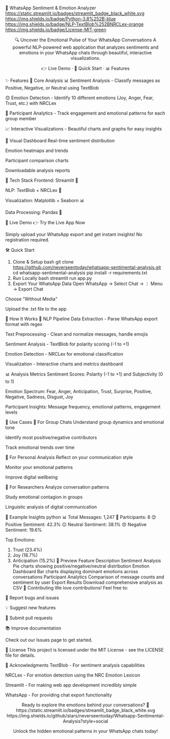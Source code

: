 💬 WhatsApp Sentiment & Emotion Analyzer
https://static.streamlit.io/badges/streamlit_badge_black_white.svg
https://img.shields.io/badge/Python-3.8%252B-blue
https://img.shields.io/badge/NLP-TextBlob%252BNRCLex-orange
https://img.shields.io/badge/License-MIT-green

<div align="center">
🔍 Uncover the Emotional Pulse of Your WhatsApp Conversations
A powerful NLP-powered web application that analyzes sentiments and emotions in your WhatsApp chats through beautiful, interactive visualizations.

👉 Live Demo · 🚀 Quick Start · 📊 Features

</div>
✨ Features
🎯 Core Analysis
📊 Sentiment Analysis - Classify messages as Positive, Negative, or Neutral using TextBlob

😊 Emotion Detection - Identify 10 different emotions (Joy, Anger, Fear, Trust, etc.) with NRCLex

👥 Participant Analytics - Track engagement and emotional patterns for each group member

📈 Interactive Visualizations - Beautiful charts and graphs for easy insights

🎨 Visual Dashboard
Real-time sentiment distribution

Emotion heatmaps and trends

Participant comparison charts

Downloadable analysis reports

🚀 Tech Stack
Frontend: Streamlit 🎈

NLP: TextBlob + NRCLex 🧠

Visualization: Matplotlib + Seaborn 📊

Data Processing: Pandas 🐼

🎯 Live Demo
👉 Try the Live App Now

Simply upload your WhatsApp export and get instant insights! No registration required.

🛠️ Quick Start
1. Clone & Setup
bash
git clone https://github.com/neverseentoday/whatsapp-sentimental-analysis.git
cd whatsapp-sentimental-analysis
pip install -r requirements.txt
2. Run Locally
bash
streamlit run app.py
3. Export Your WhatsApp Data
Open WhatsApp → Select Chat → ⋮ Menu → Export Chat

Choose "Without Media"

Upload the .txt file to the app

🔧 How It Works
🧠 NLP Pipeline
Data Extraction - Parse WhatsApp export format with regex

Text Preprocessing - Clean and normalize messages, handle emojis

Sentiment Analysis - TextBlob for polarity scoring (-1 to +1)

Emotion Detection - NRCLex for emotional classification

Visualization - Interactive charts and metrics dashboard

📊 Analysis Metrics
Sentiment Scores: Polarity (-1 to +1) and Subjectivity (0 to 1)

Emotion Spectrum: Fear, Anger, Anticipation, Trust, Surprise, Positive, Negative, Sadness, Disgust, Joy

Participant Insights: Message frequency, emotional patterns, engagement levels

🎯 Use Cases
👥 For Group Chats
Understand group dynamics and emotional tone

Identify most positive/negative contributors

Track emotional trends over time

👤 For Personal Analysis
Reflect on your communication style

Monitor your emotional patterns

Improve digital wellbeing

🔬 For Researchers
Analyze conversation patterns

Study emotional contagion in groups

Linguistic analysis of digital communication

🌟 Example Insights
python
📊 Total Messages: 1,247
👥 Participants: 8
😊 Positive Sentiment: 42.3%
😐 Neutral Sentiment: 38.1%
😞 Negative Sentiment: 19.6%

Top Emotions:
1. Trust (23.4%)
2. Joy (18.7%) 
3. Anticipation (15.2%)
📸 Preview
Feature	Description
Sentiment Analysis	Pie charts showing positive/negative/neutral distribution
Emotion Dashboard	Bar charts displaying dominant emotions across conversations
Participant Analytics	Comparison of message counts and sentiment by user
Export Results	Download comprehensive analysis as CSV
🤝 Contributing
We love contributions! Feel free to:

🐛 Report bugs and issues

💡 Suggest new features

🔧 Submit pull requests

📚 Improve documentation

Check out our Issues page to get started.

📄 License
This project is licensed under the MIT License - see the LICENSE file for details.

🙏 Acknowledgments
TextBlob - For sentiment analysis capabilities

NRCLex - For emotion detection using the NRC Emotion Lexicon

Streamlit - For making web app development incredibly simple

WhatsApp - For providing chat export functionality



<div align="center">
Ready to explore the emotions behind your conversations? 🚀
https://static.streamlit.io/badges/streamlit_badge_black_white.svg
https://img.shields.io/github/stars/neverseentoday/Whatsapp-Sentimental-Analysis?style=social

Unlock the hidden emotional patterns in your WhatsApp chats today!

</div>
